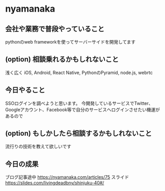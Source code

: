 # nyamanaka

## 会社や業務で普段やっていること

pythonのweb frameworkを使ってサーバーサイドを開発してます

## (option) 相談乗れるかもしれないこと

浅く広く
iOS, Android, React Native, PythonのPyramid, node.js, webrtc

## 今日やること

SSOログインを調べようと思います。
今開発しているサービスでTwitter、Googleアカウント、Facebook等で自分のサービスへログインさせたい機運があるので

## (option) もしかしたら相談するかもしれないこと

流行りの技術を教えて欲しいです

## 今日の成果

ブログ記事途中
https://nyamanaka.com/articles/75
スライド
https://slides.com/livingdeadbny/shinjuku-40#/